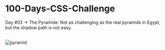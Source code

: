 # 100-Days-CSS-Challenge
Day #03 -> The Pyramide: Not as challenging as the real pyramids in Egypt, but the shadow path is not easy.<br><br>

![pyramid](https://github.com/user-attachments/assets/324d5f54-b401-4197-980c-a9da48361c29)
